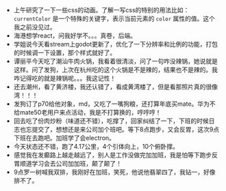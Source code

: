+ 上午研究了一下一些css的动画。了解一写css的特别的用法比如：`currentColor` 是一个特殊的关键字，表示当前元素的 `color` 属性的值。这个我之前没见过。
+ 海港想学react，问我好学不。。。真卷，后端。
+ 学姐说今天看stream上godot更新了，优化了一下分辨率和比例的功能，打包的时候调一下设置，那个样式就好了。
+ 谭丽平今天吃了潮汕牛肉火锅，我看着很清淡，问了一句咋没辣锅，她说就是这样。问了发狗，上次在杭州吃的这个火锅是不是辣的，结果也不是辣的。我咋记得吃的就是辣锅呢。。。我这记性！
+ 还去潮州，看了黄济楼，我还认错了，看成黄湾楼了，但是看那照片真的很像湾！！！
+ 发狗订了p70给他对象，md，又吃了一嘴狗粮，还打算年底买mate。华为不给mate50老用户来点活动，我是不打算换的，哼哼哼！
+ 回去吃了份肉炒粉（味道还不错），吃撑了，回家纠结了一下，下班的时候日志也忘提交了，想想还是来公司加个班吧。等下8点跑步，又会反胃，这次9点下班在去跑吧。加班学了会electron。
+ 今天状态还不错，跑了4.17公里，4个引体向上，10个俯卧撑。
+ 感觉我在发癫路上越走越远了，别人是工作没做完加加班，我是怕等下跑步反胃顺道学习会去公司加加班，颠了颠了！
+ 9点罗一树喊我双排，我刚好在加班，笑死，他说他翡翠四了，我钻一，好像排不了。

